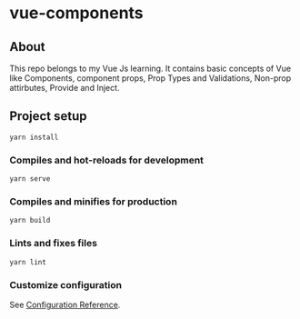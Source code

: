 # vue-components

## About
 This repo belongs to my Vue Js learning. It contains basic concepts of Vue like Components, component props, Prop Types and Validations, Non-prop attirbutes, Provide and Inject.

## Project setup
```
yarn install
```

### Compiles and hot-reloads for development
```
yarn serve
```

### Compiles and minifies for production
```
yarn build
```

### Lints and fixes files
```
yarn lint
```

### Customize configuration
See [Configuration Reference](https://cli.vuejs.org/config/).
